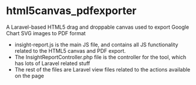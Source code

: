 # html5canvas_pdfexporter
A Laravel-based HTML5 drag and droppable canvas used to export Google Chart SVG images to PDF format


- insight-report.js is the main JS file, and contains all JS functionality related to the HTML5 canvas and PDF export. 
- The InsightReportController.php file is the controller for the tool, which has lots of Laravel related stuff
- The rest of the files are Laravel view files related to the actions available on the page
